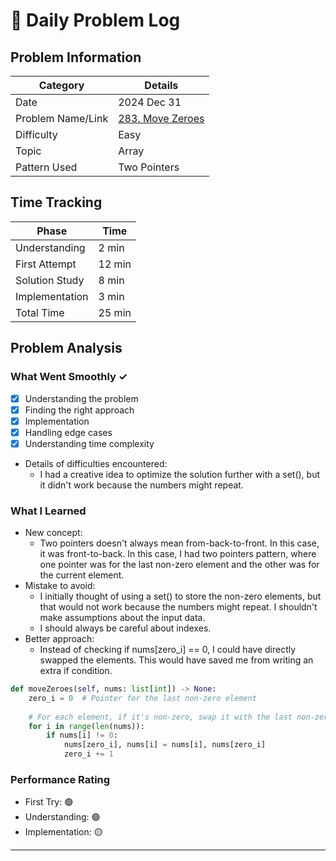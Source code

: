 # 📝 Daily Problem Log

## Problem Information
| Category          | Details                                                                    |
|-------------------|----------------------------------------------------------------------------|
| Date              | 2024 Dec 31                                                                |
| Problem Name/Link | [283. Move Zeroes](https://leetcode.com/problems/move-zeroes/description/) |
| Difficulty        | Easy                                                                       |
| Topic             | Array                                                                      |
| Pattern Used      | Two Pointers                                                               |

## Time Tracking
| Phase          | Time   |
|----------------|--------|
| Understanding  | 2 min  |
| First Attempt  | 12 min |
| Solution Study | 8 min  |
| Implementation | 3 min  |
| Total Time     | 25 min |

## Problem Analysis
### What Went Smoothly ✓
- [x] Understanding the problem
- [x] Finding the right approach
- [x] Implementation
- [x] Handling edge cases
- [x] Understanding time complexity
- Details of difficulties encountered:
  - I had a creative idea to optimize the solution further with a set(), but it didn't work because the numbers might repeat.

### What I Learned
- New concept:
  - Two pointers doesn't always mean from-back-to-front. In this case, it was front-to-back. In this case, I had two pointers pattern, where one pointer was for the last non-zero element and the other was for the current element.
- Mistake to avoid: 
  - I initially thought of using a set() to store the non-zero elements, but that would not work because the numbers might repeat. I shouldn't make assumptions about the input data.
  - I should always be careful about indexes.
- Better approach: 
  - Instead of checking if nums[zero_i] == 0, I could have directly swapped the elements. This would have saved me from writing an extra if condition.
```python
def moveZeroes(self, nums: list[int]) -> None:
    zero_i = 0  # Pointer for the last non-zero element
    
    # For each element, if it's non-zero, swap it with the last non-zero element
    for i in range(len(nums)):
        if nums[i] != 0:
            nums[zero_i], nums[i] = nums[i], nums[zero_i]
            zero_i += 1
```

### Performance Rating
- First Try:  🟢
- Understanding: 🟢
- Implementation: 🟡

---